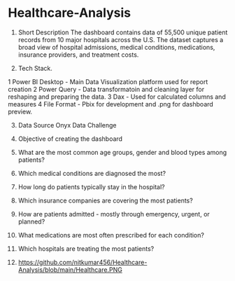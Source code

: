 # Healthcare-Analysis

1. Short Description
The dashboard contains data of 55,500 unique patient records from 10 major hospitals across the U.S. The dataset captures a broad view of hospital admissions, medical conditions, medications, insurance providers, and treatment costs.

2. Tech Stack.
 
 1 Power BI Desktop - Main Data Visualization platform used for report creation
 2 Power Query - Data transformatoin and cleaning layer for reshaping and preparing the data.
 3 Dax - Used for calculated columns and measures
 4 File Format - Pbix for development and .png for dashboard preview.

3. Data Source
   Onyx Data Challenge

4. Objective of creating the dashboard
  1.	What are the most common age groups, gender and blood types among patients? 
  2.	Which medical conditions are diagnosed the most?
  3.  How long do patients typically stay in the hospital?
  4. 	Which insurance companies are covering the most patients?
  5. 	How are patients admitted - mostly through emergency, urgent, or planned?
  6.  What medications are most often prescribed for each condition?
  7.  Which hospitals are treating the most patients?

 5. https://github.com/nitkumar456/Healthcare-Analysis/blob/main/Healthcare.PNG

